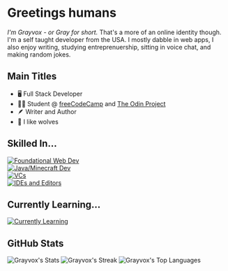 # Greetings humans
*I'm Grayvox - or Gray for short.* That's a more of an online identity though.
I'm a self taught developer from the USA. I mostly dabble in web apps, 
I also enjoy writing, studying entreprenuership, sitting in voice chat, and making random jokes.

## Main Titles
- 🖥️ Full Stack Developer
- 👨‍🎓 Student @ [freeCodeCamp](https://www.freecodecamp.org/) and [The Odin Project](https://www.theodinproject.com)
- 🪶 Writer and Author
- 🐺 I like wolves

## Skilled In...
[![Foundational Web Dev](https://skillicons.dev/icons?i=html,css,js)](https://skillicons.dev)
<br>
[![Java/Minecraft Dev](https://skillicons.dev/icons?i=java,maven)](https://skillicons.dev)
<br>
[![VCs](https://skillicons.dev/icons?i=git,github)](https://skillicons.dev)
<br>
[![IDEs and Editors](https://skillicons.dev/icons?i=vscode,idea)](https://skillicons.dev)

## Currently Learning...
[![Currently Learning](https://skillicons.dev/icons?i=vue,firebase)](https://skillicons.dev)

## GitHub Stats
![Grayvox's Stats](https://github-readme-stats.vercel.app/api?username=Grayvox&theme=vue-dark&show_icons=true&hide_border=true&count_private=true)
![Grayvox's Streak](https://github-readme-streak-stats.herokuapp.com/?user=Grayvox&theme=vue-dark&hide_border=true)
![Grayvox's Top Languages](https://github-readme-stats.vercel.app/api/top-langs/?username=Grayvox&theme=vue-dark&show_icons=true&hide_border=true&layout=compact)

